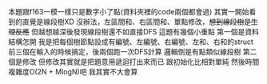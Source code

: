 本題跟f163一模一樣只是數字小了點(資料夾裡的code兩個都會過)
其實一開始看到的直覺是線段樹XD
沒辦法，左區間和、右區間和、單點修改，~~想到線段樹是生理反應~~
但越想越深後發現線段樹還不如直接DFS
這題有幾個小重點
第一個是資料結構怎開
我是把每個樹節點設成有編號、左編號、右編號、左和、右和的struct
前三個在輸入的時候搞定，後兩個跑一次DFS計算
邏輯倒是有點類似線段樹
第二個是修改
但修改其實就是把題意用遞迴打出來而已
跟初始化比相對單純
然後時間複雜度O(2N + MlogN)吧 我其實不大會算
